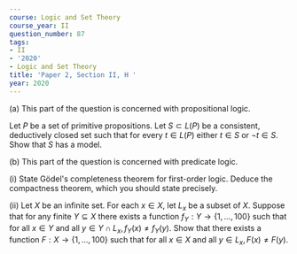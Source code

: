 ```yaml
---
course: Logic and Set Theory
course_year: II
question_number: 87
tags:
- II
- '2020'
- Logic and Set Theory
title: 'Paper 2, Section II, H '
year: 2020
---
```




(a) This part of the question is concerned with propositional logic.

Let $P$ be a set of primitive propositions. Let $S \subset L(P)$ be a consistent, deductively closed set such that for every $t \in L(P)$ either $t \in S$ or $\neg t \in S$. Show that $S$ has a model.

(b) This part of the question is concerned with predicate logic.

(i) State Gödel's completeness theorem for first-order logic. Deduce the compactness theorem, which you should state precisely.

(ii) Let $X$ be an infinite set. For each $x \in X$, let $L_{x}$ be a subset of $X$. Suppose that for any finite $Y \subseteq X$ there exists a function $f_{Y}: Y \rightarrow\{1, \ldots, 100\}$ such that for all $x \in Y$ and all $y \in Y \cap L_{x}, f_{Y}(x) \neq f_{Y}(y)$. Show that there exists a function $F: X \rightarrow\{1, \ldots, 100\}$ such that for all $x \in X$ and all $y \in L_{x}, F(x) \neq F(y)$.